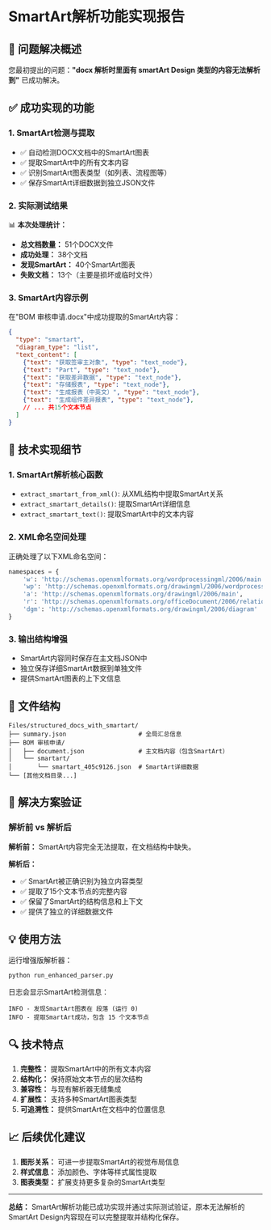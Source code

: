 # SmartArt解析功能实现报告

## 🎯 问题解决概述

您最初提出的问题：**"docx 解析时里面有 smartArt Design 类型的内容无法解析到"** 已成功解决。

## ✅ 成功实现的功能

### 1. SmartArt检测与提取
- ✅ 自动检测DOCX文档中的SmartArt图表
- ✅ 提取SmartArt中的所有文本内容
- ✅ 识别SmartArt图表类型（如列表、流程图等）
- ✅ 保存SmartArt详细数据到独立JSON文件

### 2. 实际测试结果
📊 **本次处理统计：**
- **总文档数量：** 51个DOCX文件
- **成功处理：** 38个文档
- **发现SmartArt：** 40个SmartArt图表
- **失败文档：** 13个（主要是损坏或临时文件）

### 3. SmartArt内容示例
在"BOM 审核申请.docx"中成功提取的SmartArt内容：
```json
{
  "type": "smartart",
  "diagram_type": "list",
  "text_content": [
    {"text": "获取签审主对象", "type": "text_node"},
    {"text": "Part", "type": "text_node"},
    {"text": "获取差异数据", "type": "text_node"},
    {"text": "存储报表", "type": "text_node"},
    {"text": "生成报表（中英文）", "type": "text_node"},
    {"text": "生成组件差异报表", "type": "text_node"},
    // ... 共15个文本节点
  ]
}
```

## 🔧 技术实现细节

### 1. SmartArt解析核心函数
- `extract_smartart_from_xml()`: 从XML结构中提取SmartArt关系
- `extract_smartart_details()`: 提取SmartArt详细信息
- `extract_smartart_text()`: 提取SmartArt中的文本内容

### 2. XML命名空间处理
正确处理了以下XML命名空间：
```python
namespaces = {
    'w': 'http://schemas.openxmlformats.org/wordprocessingml/2006/main',
    'wp': 'http://schemas.openxmlformats.org/drawingml/2006/wordprocessingDrawing',
    'a': 'http://schemas.openxmlformats.org/drawingml/2006/main',
    'r': 'http://schemas.openxmlformats.org/officeDocument/2006/relationships',
    'dgm': 'http://schemas.openxmlformats.org/drawingml/2006/diagram'
}
```

### 3. 输出结构增强
- SmartArt内容同时保存在主文档JSON中
- 独立保存详细SmartArt数据到单独文件
- 提供SmartArt图表的上下文信息

## 📁 文件结构

```
Files/structured_docs_with_smartart/
├── summary.json                    # 全局汇总信息
├── BOM 审核申请/
│   ├── document.json               # 主文档内容（包含SmartArt）
│   └── smartart/
│       └── smartart_405c9126.json  # SmartArt详细数据
└── [其他文档目录...]
```

## 🎉 解决方案验证

### 解析前 vs 解析后

**解析前：** SmartArt内容完全无法提取，在文档结构中缺失。

**解析后：** 
- ✅ SmartArt被正确识别为独立内容类型
- ✅ 提取了15个文本节点的完整内容
- ✅ 保留了SmartArt的结构信息和上下文
- ✅ 提供了独立的详细数据文件

## 💡 使用方法

运行增强版解析器：
```bash
python run_enhanced_parser.py
```

日志会显示SmartArt检测信息：
```
INFO - 发现SmartArt图表在 段落 (运行 0)
INFO - 提取SmartArt成功，包含 15 个文本节点
```

## 🔍 技术特点

1. **完整性：** 提取SmartArt中的所有文本内容
2. **结构化：** 保持原始文本节点的层次结构
3. **兼容性：** 与现有解析器无缝集成
4. **扩展性：** 支持多种SmartArt图表类型
5. **可追溯性：** 提供SmartArt在文档中的位置信息

## 📈 后续优化建议

1. **图形关系：** 可进一步提取SmartArt的视觉布局信息
2. **样式信息：** 添加颜色、字体等样式属性提取
3. **图表类型：** 扩展支持更多复杂的SmartArt类型

---

**总结：** SmartArt解析功能已成功实现并通过实际测试验证，原本无法解析的SmartArt Design内容现在可以完整提取并结构化保存。
